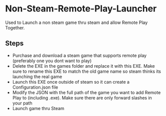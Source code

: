 # Non-Steam-Remote-Play-Launcher
Used to Launch a non steam game thru steam and allow Remote Play Together.

## Steps
- Purchase and download a steam game that supports remote play (preferably one you dont want to play)
- Delete the EXE in the games folder and replace it with this EXE. Make sure to rename this EXE to match the old game name so steam thinks its launching the real game
- Launch this EXE once outside of steam so it can create a Configuration.json file
- Modify the JSON with the full path of the game you want to add Remote Play to (including .exe). Make sure there are only forward slashes in your path
- Launch game thru Steam
